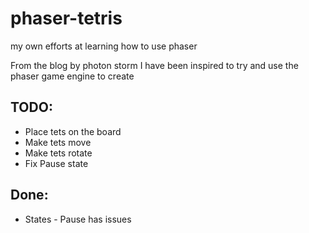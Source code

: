 # phaser-tetris
my own efforts at learning how to use phaser

From the blog by photon storm I have been inspired to try and use the phaser game engine to create 

## TODO: 
* Place tets on the board
* Make tets move
* Make tets rotate
* Fix Pause state

## Done:
* States - Pause has issues